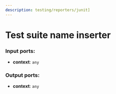```yaml
---
description: testing/reporters/junit]
---
```


# Test suite name inserter

### Input ports:

* __context__: `any`

### Output ports:

* __context__: `any`

